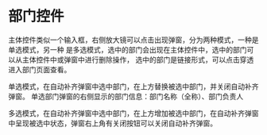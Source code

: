 # 部门控件

主体控件类似一个输入框，右侧放大镜可以点击出现弹窗，分为两种模式，一种是单选模式，另一种
是多选模式，选中的部门会出现在主体控件中，选中的部门可以从主体控件中或弹窗中进行删除操作，
选中的部门是链接形式，可以点击穿透进入部门页面查看。

单选模式，在自动补齐弹窗中选中部门，在上方替换被选中部门，并关闭自动补齐弹窗。
单选部门弹窗的右侧显示的部门信息：部门名称（全称）、部门负责人

多选模式，在自动补齐弹窗中选中部门，在上方增加被选中部门，在自动补齐弹窗中呈现被选中状态，弹窗右上角有关闭按钮可以关闭自动补齐弹窗。
